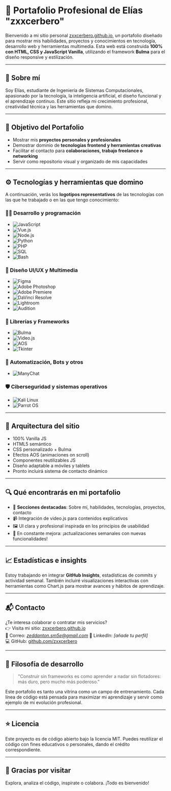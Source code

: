 # 🚀 Portafolio Profesional de Elías "zxxcerbero"

Bienvenido a mi sitio personal [zxxcerbero.github.io](https://zxxcerbero.github.io), un portafolio diseñado para mostrar mis habilidades, proyectos y conocimientos en tecnología, desarrollo web y herramientas multimedia. Esta web está construida **100% con HTML, CSS y JavaScript Vanilla**, utilizando el framework **Bulma** para el diseño responsive y estilización.

---

## 🧠 Sobre mí

Soy Elías, estudiante de Ingeniería de Sistemas Computacionales, apasionado por la tecnología, la inteligencia artificial, el diseño funcional y el aprendizaje continuo. Este sitio refleja mi crecimiento profesional, creatividad técnica y las herramientas que domino.

---

## 🎯 Objetivo del Portafolio

- Mostrar mis **proyectos personales y profesionales**
- Demostrar dominio de **tecnologías frontend y herramientas creativas**
- Facilitar el contacto para **colaboraciones, trabajo freelance o networking**
- Servir como repositorio visual y organizado de mis capacidades

---

## ⚙️ Tecnologías y herramientas que domino

A continuación, verás los **logotipos representativos** de las tecnologías con las que he trabajado o en las que tengo conocimiento:

### 🧑‍💻 Desarrollo y programación
- ![JavaScript](https://img.shields.io/badge/JavaScript-F7DF1E?logo=javascript&logoColor=black)
- ![Vue.js](https://img.shields.io/badge/Vue.js-4FC08D?logo=vue.js&logoColor=white)
- ![Node.js](https://img.shields.io/badge/Node.js-339933?logo=node.js&logoColor=white)
- ![Python](https://img.shields.io/badge/Python-3776AB?logo=python&logoColor=white)
- ![PHP](https://img.shields.io/badge/PHP-777BB4?logo=php&logoColor=white)
- ![SQL](https://img.shields.io/badge/SQL-4479A1?logo=mysql&logoColor=white)
- ![Bash](https://img.shields.io/badge/Bash-121011?logo=gnubash&logoColor=white)

### 🎨 Diseño UI/UX y Multimedia
- ![Figma](https://img.shields.io/badge/Figma-F24E1E?logo=figma&logoColor=white)
- ![Adobe Photoshop](https://img.shields.io/badge/Photoshop-31A8FF?logo=adobephotoshop&logoColor=white)
- ![Adobe Premiere](https://img.shields.io/badge/Premiere-9999FF?logo=adobepremierepro&logoColor=white)
- ![DaVinci Resolve](https://img.shields.io/badge/DaVinci-000000?logo=davinciresolve&logoColor=white)
- ![Lightroom](https://img.shields.io/badge/Lightroom-31A8FF?logo=adobelightroom&logoColor=white)
- ![Audition](https://img.shields.io/badge/Audition-000000?logo=adobeaudition&logoColor=green)

### 🧩 Librerías y Frameworks
- ![Bulma](https://img.shields.io/badge/Bulma-00D1B2?logo=bulma&logoColor=white)
- ![Video.js](https://img.shields.io/badge/Video.js-000000?logo=video.js&logoColor=white)
- ![AOS](https://img.shields.io/badge/AOS-000000?logo=aos&logoColor=white)
- ![Tkinter](https://img.shields.io/badge/Tkinter-FF6F61?logo=python&logoColor=white)

### 🔧 Automatización, Bots y otros
- ![ManyChat](https://img.shields.io/badge/ManyChat-0084FF?logo=messenger&logoColor=white)

### 🛡️ Ciberseguridad y sistemas operativos
- ![Kali Linux](https://img.shields.io/badge/Kali_Linux-557C94?logo=kalilinux&logoColor=white)
- ![Parrot OS](https://img.shields.io/badge/Parrot_OS-1E90FF?logo=linux&logoColor=white)

---

## 🧩 Arquitectura del sitio

- 100% Vanilla JS
- HTML5 semántico
- CSS personalizado + Bulma
- Efectos AOS (animaciones on scroll)
- Componentes reutilizables JS
- Diseño adaptable a móviles y tablets
- Pronto incluirá sistema de contacto dinámico

---

## 🔍 Qué encontrarás en mi portafolio

- 📁 **Secciones destacadas**: Sobre mí, habilidades, tecnologías, proyectos, contacto
- 📹 Integración de video.js para contenidos explicativos
- 🖼️ UI clara y profesional inspirada en los principios de usabilidad
- 🚀 En constante mejora: ¡actualizaciones semanales con nuevas funcionalidades!

---

## 📈 Estadísticas e insights

Estoy trabajando en integrar **GitHub Insights**, estadísticas de commits y actividad semanal. También incluiré visualizaciones interactivas con herramientas como Chart.js para mostrar avances y hábitos de aprendizaje.

---

## 📬 Contacto

¿Te interesa colaborar o contratar mis servicios?  
👉 Visita mi sitio: [zxxcerbero.github.io](https://zxxcerbero.github.io)  
📧 Correo: *zeddanton.sm5e@gmail.com*
🔗 LinkedIn: *[añade tu perfil]*  
💻 GitHub: [github.com/zxxcerbero](https://github.com/zxxcerbero)

---

## 🧠 Filosofía de desarrollo

> "Construir sin frameworks es como aprender a nadar sin flotadores: más duro, pero mucho más poderoso."

Este portafolio es tanto una vitrina como un campo de entrenamiento. Cada línea de código está pensada para maximizar mi aprendizaje y servir como ejemplo de mi evolución profesional.

---

## ⭐ Licencia

Este proyecto es de código abierto bajo la licencia MIT. Puedes reutilizar el código con fines educativos o personales, dando el crédito correspondiente.

---

## 🙌 Gracias por visitar

Explora, analiza el código, inspírate o colabora. ¡Todo es bienvenido!

